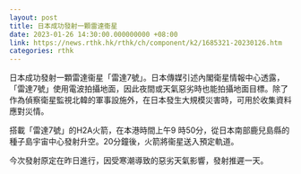 ```yaml
---
layout: post
title: 日本成功發射一顆雷達衞星
date: 2023-01-26 14:30:00.000000000 +08:00
link: https://news.rthk.hk/rthk/ch/component/k2/1685321-20230126.htm
categories: rthk
---
```


日本成功發射一顆雷達衞星「雷達7號」。日本傳媒引述內閣衛星情報中心透露，「雷達7號」使用電波拍攝地面，因此夜間或天氣惡劣時也能拍攝地面目標。除了作為偵察衛星監視北韓的軍事設施外，在日本發生大規模災害時，可用於收集資料應對災情。

搭載「雷達7號」的H2A火箭，在本港時間上午9 時50分，從日本南部鹿兒島縣的種子島宇宙中心發射升空。20分鐘後，火箭將衞星送入預定軌道。

今次發射原定在昨日進行，因受寒潮導致的惡劣天氣影響，發射推遲一天。
